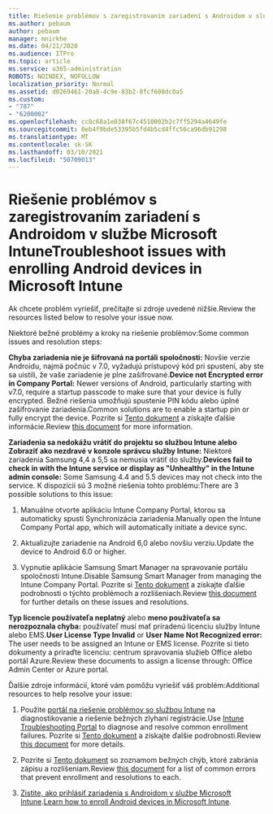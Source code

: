 ```yaml
---
title: Riešenie problémov s zaregistrovaním zariadení s Androidom v službe Microsoft Intune
ms.author: pebaum
author: pebaum
manager: mnirkhe
ms.date: 04/21/2020
ms.audience: ITPro
ms.topic: article
ms.service: o365-administration
ROBOTS: NOINDEX, NOFOLLOW
localization_priority: Normal
ms.assetid: d0269461-20a8-4c9e-83b2-8fcf608dc0a5
ms.custom:
- "787"
- "6200002"
ms.openlocfilehash: cc8c68a1e838f67c4510002b2c7ff5294a4649fe
ms.sourcegitcommit: 0eb4f9bde53395b5fd4b5cd4ffc56ca96db91298
ms.translationtype: MT
ms.contentlocale: sk-SK
ms.lasthandoff: 03/10/2021
ms.locfileid: "50709013"
---
```

# <a name="troubleshoot-issues-with-enrolling-android-devices-in-microsoft-intune"></a><span data-ttu-id="5a9e9-102">Riešenie problémov s zaregistrovaním zariadení s Androidom v službe Microsoft Intune</span><span class="sxs-lookup"><span data-stu-id="5a9e9-102">Troubleshoot issues with enrolling Android devices in Microsoft Intune</span></span>

<span data-ttu-id="5a9e9-103">Ak chcete problém vyriešiť, prečítajte si zdroje uvedené nižšie.</span><span class="sxs-lookup"><span data-stu-id="5a9e9-103">Review the resources listed below to resolve your issue now.</span></span>
  
<span data-ttu-id="5a9e9-104">Niektoré bežné problémy a kroky na riešenie problémov:</span><span class="sxs-lookup"><span data-stu-id="5a9e9-104">Some common issues and resolution steps:</span></span>
  
 <span data-ttu-id="5a9e9-105">**Chyba zariadenia nie je šifrovaná na portáli spoločnosti:** Novšie verzie Androidu, najmä počnúc v 7.0, vyžadujú prístupový kód pri spustení, aby ste sa uistili, že vaše zariadenie je plne zašifrované.</span><span class="sxs-lookup"><span data-stu-id="5a9e9-105">**Device not Encrypted error in Company Portal:** Newer versions of Android, particularly starting with v7.0, require a startup passcode to make sure that your device is fully encrypted.</span></span> <span data-ttu-id="5a9e9-106">Bežné riešenia umožňujú spustenie PIN kódu alebo úplné zašifrovanie zariadenia.</span><span class="sxs-lookup"><span data-stu-id="5a9e9-106">Common solutions are to enable a startup pin or fully encrypt the device.</span></span> <span data-ttu-id="5a9e9-107">Pozrite si [Tento dokument](https://docs.microsoft.com/intune-user-help/your-device-appears-encrypted-but-cp-says-otherwise-android) a získajte ďalšie informácie.</span><span class="sxs-lookup"><span data-stu-id="5a9e9-107">Review [this document](https://docs.microsoft.com/intune-user-help/your-device-appears-encrypted-but-cp-says-otherwise-android) for more information.</span></span>
  
 <span data-ttu-id="5a9e9-108">**Zariadenia sa nedokážu vrátiť do projektu so službou Intune alebo Zobraziť ako nezdravé v konzole správcu služby Intune:** Niektoré zariadenia Samsung 4,4 a 5,5 sa nemusia vrátiť do služby.</span><span class="sxs-lookup"><span data-stu-id="5a9e9-108">**Devices fail to check in with the Intune service or display as "Unhealthy" in the Intune admin console:** Some Samsung 4.4 and 5.5 devices may not check into the service.</span></span> <span data-ttu-id="5a9e9-109">K dispozícii sú 3 možné riešenia tohto problému:</span><span class="sxs-lookup"><span data-stu-id="5a9e9-109">There are 3 possible solutions to this issue:</span></span>
  
1. <span data-ttu-id="5a9e9-110">Manuálne otvorte aplikáciu Intune Company Portal, ktorou sa automaticky spustí Synchronizácia zariadenia.</span><span class="sxs-lookup"><span data-stu-id="5a9e9-110">Manually open the Intune Company Portal app, which will automatically initiate a device sync.</span></span>

2. <span data-ttu-id="5a9e9-111">Aktualizujte zariadenie na Android 6,0 alebo novšiu verziu.</span><span class="sxs-lookup"><span data-stu-id="5a9e9-111">Update the device to Android 6.0 or higher.</span></span>

3. <span data-ttu-id="5a9e9-112">Vypnutie aplikácie Samsung Smart Manager na spravovanie portálu spoločnosti Intune.</span><span class="sxs-lookup"><span data-stu-id="5a9e9-112">Disable Samsung Smart Manager from managing the Intune Company Portal.</span></span> <span data-ttu-id="5a9e9-113">Pozrite si [Tento dokument](https://docs.microsoft.com/troubleshoot/mem/intune/troubleshoot-device-enrollment-in-intune#devices-fail-to-check-in-with-the-intune-service-and-display-as-unhealthy-in-the-intune-admin-console) a získajte ďalšie podrobnosti o týchto problémoch a rozlíšeniach.</span><span class="sxs-lookup"><span data-stu-id="5a9e9-113">Review [this document](https://docs.microsoft.com/troubleshoot/mem/intune/troubleshoot-device-enrollment-in-intune#devices-fail-to-check-in-with-the-intune-service-and-display-as-unhealthy-in-the-intune-admin-console) for further details on these issues and resolutions.</span></span>

 <span data-ttu-id="5a9e9-114">**Typ licencie používateľa neplatný** alebo **meno používateľa sa nerozpoznala chyba:** používateľ musí mať priradenú licenciu služby Intune alebo EMS.</span><span class="sxs-lookup"><span data-stu-id="5a9e9-114">**User License Type Invalid** or **User Name Not Recognized error:** The user needs to be assigned an Intune or EMS license.</span></span> <span data-ttu-id="5a9e9-115">Pozrite si tieto dokumenty a priraďte licenciu: centrum spravovania služieb Office alebo portál Azure.</span><span class="sxs-lookup"><span data-stu-id="5a9e9-115">Review these documents to assign a license through: Office Admin Center or Azure portal.</span></span>
  
<span data-ttu-id="5a9e9-116">Ďalšie zdroje informácií, ktoré vám pomôžu vyriešiť váš problém:</span><span class="sxs-lookup"><span data-stu-id="5a9e9-116">Additional resources to help resolve your issue:</span></span>
  
1. <span data-ttu-id="5a9e9-117">Použite [portál na riešenie problémov so službou Intune](https://devicemanagement.microsoft.com/#blade/Microsoft_Intune_DeviceSettings/TroubleshootBlade) na diagnostikovanie a riešenie bežných zlyhaní registrácie.</span><span class="sxs-lookup"><span data-stu-id="5a9e9-117">Use [Intune Troubleshooting Portal](https://devicemanagement.microsoft.com/#blade/Microsoft_Intune_DeviceSettings/TroubleshootBlade) to diagnose and resolve common enrollment failures.</span></span> <span data-ttu-id="5a9e9-118">Pozrite si [Tento dokument](https://docs.microsoft.com/intune/help-desk-operators) a získajte ďalšie podrobnosti.</span><span class="sxs-lookup"><span data-stu-id="5a9e9-118">Review [this document](https://docs.microsoft.com/intune/help-desk-operators) for more details.</span></span>

2. <span data-ttu-id="5a9e9-119">Pozrite si [Tento dokument](https://docs.microsoft.com/troubleshoot/mem/intune/troubleshoot-device-enrollment-in-intune) so zoznamom bežných chýb, ktoré zabránia zápisu a rozlíšeniam.</span><span class="sxs-lookup"><span data-stu-id="5a9e9-119">Review [this document](https://docs.microsoft.com/troubleshoot/mem/intune/troubleshoot-device-enrollment-in-intune) for a list of common errors that prevent enrollment and resolutions to each.</span></span>

3. <span data-ttu-id="5a9e9-120">[Zistite, ako prihlásiť zariadenia s Androidom v službe Microsoft Intune](https://docs.microsoft.com/intune/android-enroll).</span><span class="sxs-lookup"><span data-stu-id="5a9e9-120">[Learn how to enroll Android devices in Microsoft Intune](https://docs.microsoft.com/intune/android-enroll).</span></span>

